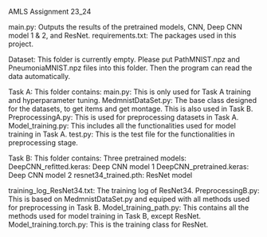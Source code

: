 AMLS Assignment 23_24

main.py: Outputs the results of the pretrained models, CNN, Deep CNN model 1 & 2, and ResNet.
requirements.txt: The packages used in this project.

Dataset:
This folder is currently empty. Please put PathMNIST.npz and PneumoniaMNIST.npz files into this folder. Then the program can read the data automatically.

Task A:
This folder contains:
  main.py: This is only used for Task A training and hyperparameter tuning.
  MedmnistDataSet.py: The base class designed for the datasets, to get items and get montage. This is also used in Task B.
  PreprocessingA.py: This is used for preprocessing datasets in Task A.
  Model_training.py: This includes all the functionalities used for model training in Task A.
  test.py: This is the test file for the functionalities in preprocessing stage.

Task B:
This folder contains:
  Three pretrained models:
    DeepCNN_refitted.keras: Deep CNN model 1
    DeepCNN_pretrained.keras: Deep CNN model 2
    resnet34_trained.pth: ResNet model
    
  training_log_ResNet34.txt: The training log of ResNet34.
  PreprocessingB.py: This is based on MedmnistDataSet.py and equiped with all methods used for preprocessing in Task B.
  Model_training_path.py: This contains all the methods used for model training in Task B, except ResNet.
  Model_training.torch.py: This is the training class for ResNet.
    
  
